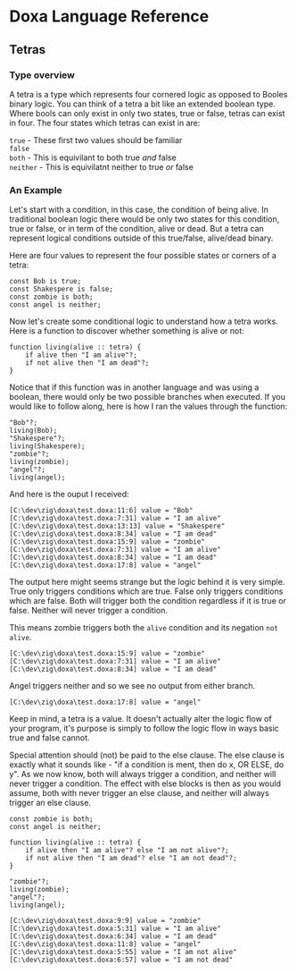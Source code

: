 # Doxa Language Reference

## Tetras

### Type overview

A tetra is a type which represents four cornered logic as opposed to Booles binary logic. You can think of a tetra a bit like an extended boolean type. Where bools can only exist in only two states, true or false, tetras can exist in four. The four states which tetras can exist in are:

`true` - These first two values should be familiar  
`false`  
`both` - This is equivilant to both true _and_ false  
`neither` - This is equivilatnt neither to true _or_ false

### An Example

Let's start with a condition, in this case, the condition of being alive. In traditional boolean logic there would be only two states for this condition, true or false, or in term of the condition, alive or dead. But a tetra can represent logical conditions outside of this true/false, alive/dead binary.

Here are four values to represent the four possible states or corners of a tetra:

```
const Bob is true;
const Shakespere is false;
const zombie is both;
const angel is neither;
```

Now let's create some conditional logic to understand how a tetra works. Here is a function to discover whether something is alive or not:

```
function living(alive :: tetra) {
    if alive then "I am alive"?;
    if not alive then "I am dead"?;
}
```

Notice that if this function was in another language and was using a boolean, there would only be two possible branches when executed. If you would like to follow along, here is how I ran the values through the function:

```
"Bob"?;
living(Bob);
"Shakespere"?;
living(Shakespere);
"zombie"?;
living(zombie);
"angel"?;
living(angel);
```

And here is the ouput I received:

```
[C:\dev\zig\doxa\test.doxa:11:6] value = "Bob"
[C:\dev\zig\doxa\test.doxa:7:31] value = "I am alive"
[C:\dev\zig\doxa\test.doxa:13:13] value = "Shakespere"
[C:\dev\zig\doxa\test.doxa:8:34] value = "I am dead"
[C:\dev\zig\doxa\test.doxa:15:9] value = "zombie"
[C:\dev\zig\doxa\test.doxa:7:31] value = "I am alive"
[C:\dev\zig\doxa\test.doxa:8:34] value = "I am dead"
[C:\dev\zig\doxa\test.doxa:17:8] value = "angel"
```

The output here might seems strange but the logic behind it is very simple. True only triggers conditions which are true. False only triggers conditions which are false. Both will trigger both the condition regardless if it is true or false. Neither will never trigger a condition.

This means zombie triggers both the `alive` condition and its negation `not alive`.

```
[C:\dev\zig\doxa\test.doxa:15:9] value = "zombie"
[C:\dev\zig\doxa\test.doxa:7:31] value = "I am alive"
[C:\dev\zig\doxa\test.doxa:8:34] value = "I am dead"
```

Angel triggers neither and so we see no output from either branch.

```
[C:\dev\zig\doxa\test.doxa:17:8] value = "angel"
```

Keep in mind, a tetra is a value. It doesn't actually alter the logic flow of your program, it's purpose is simply to follow the logic flow in ways basic true and false cannot.

Special attention should (not) be paid to the else clause. The else clause is exactly what it sounds like - "if a condition is ment, then do x, OR ELSE, do y". As we now know, both will always trigger a condition, and neither will never trigger a condition. The effect with else blocks is then as you would assume, both with never trigger an else clause, and neither will always trigger an else clause.

```
const zombie is both;
const angel is neither;

function living(alive :: tetra) {
    if alive then "I am alive"? else "I am not alive"?;
    if not alive then "I am dead"? else "I am not dead"?;
}

"zombie"?;
living(zombie);
"angel"?;
living(angel);
```

```
[C:\dev\zig\doxa\test.doxa:9:9] value = "zombie"
[C:\dev\zig\doxa\test.doxa:5:31] value = "I am alive"
[C:\dev\zig\doxa\test.doxa:6:34] value = "I am dead"
[C:\dev\zig\doxa\test.doxa:11:8] value = "angel"
[C:\dev\zig\doxa\test.doxa:5:55] value = "I am not alive"
[C:\dev\zig\doxa\test.doxa:6:57] value = "I am not dead"
```
